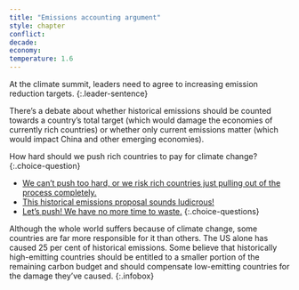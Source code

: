 ```yaml
---
title: "Emissions accounting argument"
style: chapter
conflict: 
decade: 
economy: 
temperature: 1.6
---
```


At the climate summit, leaders need to agree to increasing emission reduction targets. 
{:.leader-sentence}

There’s a debate about whether historical emissions should be counted towards a country’s total target (which would damage the economies of currently rich countries) or whether only current emissions matter (which would impact China and other emerging economies).

How hard should we push rich countries to pay for climate change?
{:.choice-question}

- [We can’t push too hard, or we risk rich countries just pulling out of the process completely.](chapter_faffing.html)
- [This historical emissions proposal sounds ludicrous!](chapter_thats-a-chinese-land-grab.html)
- [Let’s push! We have no more time to waste.](chapter_global-climate-adaptation-fund.html)
{:.choice-questions}

Although the whole world suffers because of climate change, some countries are far more responsible for it than others. The US alone has caused 25 per cent of historical emissions. Some believe that historically high-emitting countries should be entitled to a smaller portion of the remaining carbon budget and should compensate low-emitting countries for the damage they’ve caused.
{:.infobox}
